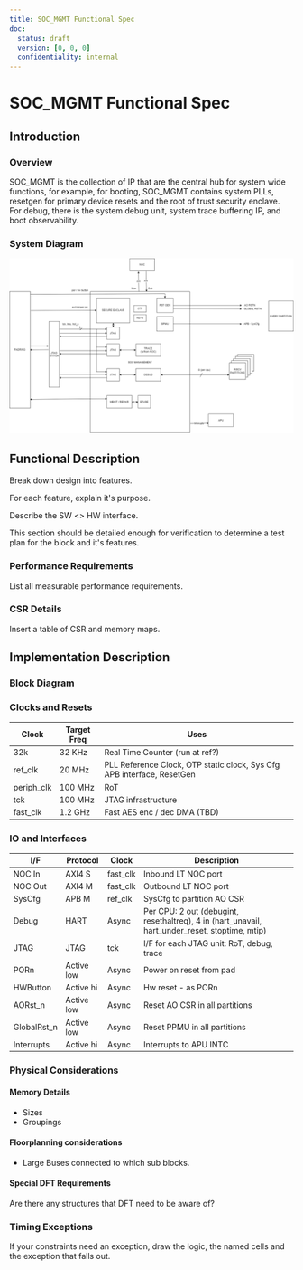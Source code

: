 ```yaml
---
title: SOC_MGMT Functional Spec
doc: 
  status: draft
  version: [0, 0, 0]
  confidentiality: internal
---
```


# SOC_MGMT Functional Spec

## Introduction

### Overview

SOC_MGMT is the collection of IP that are the central hub for system wide functions, for example, for booting, SOC_MGMT contains system PLLs, resetgen for primary device resets and the root of trust security enclave. For debug, there is the system debug unit, system trace buffering IP, and boot observability.

### System Diagram

![SOC_MGMT SYSTEM DIAGRAM](img/soc_mgmt_system.drawio.png)

## Functional Description

Break down design into features. 

For each feature, explain it's purpose.

Describe the SW <> HW interface. 

This section should be detailed enough for verification to determine a test plan for the block and it's features.

### Performance Requirements

List all measurable performance requirements.

### CSR Details

Insert a table of CSR and memory maps.


## Implementation Description

### Block Diagram



### Clocks and Resets

| Clock      |  Target Freq  |  Uses                                  |
| ---------- | ------------- | -------------------------------------- |
| 32k        | 32 KHz        | Real Time Counter (run at ref?)        |
| ref_clk    | 20 MHz        | PLL Reference Clock, OTP static clock, Sys Cfg APB interface, ResetGen |
| periph_clk | 100 MHz       | RoT                                    |
| tck        | 100 MHz       | JTAG infrastructure                    |
| fast_clk   | 1.2 GHz       | Fast AES enc / dec DMA   (TBD)         |        

### IO and Interfaces

| I/F           | Protocol   | Clock            | Description                            |
| ------------- | ---------- | ---------------- | -------------------------------------- |
| NOC In        | AXI4 S     | fast_clk         | Inbound LT NOC port                    |
| NOC Out       | AXI4 M     | fast_clk         | Outbound LT NOC port                   |
| SysCfg        | APB M      | ref_clk          | SysCfg to partition AO CSR             |
| Debug         | HART       | Async            | Per CPU: 2 out (debugint, resethaltreq), 4 in (hart_unavail, hart_under_reset, stoptime, mtip) |
| JTAG          | JTAG       | tck              | I/F for each JTAG unit: RoT, debug, trace |
| PORn          | Active low | Async            | Power on reset from pad                |
| HWButton      | Active hi  | Async            | Hw reset - as PORn                     |
| AORst_n       | Active low | Async            | Reset AO CSR in all partitions         |
| GlobalRst_n   | Active low | Async            | Reset PPMU in all partitions           |
| Interrupts    | Active hi  | Async            | Interrupts to APU INTC                 |


### Physical Considerations

#### Memory Details

- Sizes
- Groupings

#### Floorplanning considerations

- Large Buses connected to which sub blocks.

#### Special DFT Requirements

Are there any structures that DFT need to be aware of? 

### Timing Exceptions

If your constraints need an exception, draw the logic, the named cells and the exception that falls out.


